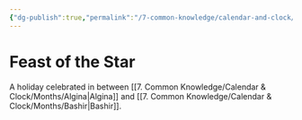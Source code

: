 ```yaml
---
{"dg-publish":true,"permalink":"/7-common-knowledge/calendar-and-clock/holidays/feast-of-the-star/","noteIcon":""}
---
```


# Feast of the Star

A holiday celebrated in between [[7. Common Knowledge/Calendar & Clock/Months/Algina\|Algina]] and [[7. Common Knowledge/Calendar & Clock/Months/Bashir\|Bashir]].

